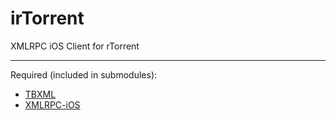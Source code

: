 irTorrent
=============

XMLRPC iOS Client for rTorrent

--------

Required (included in submodules):

* [TBXML](https://github.com/71squared/TBXML.git "Lightweight XML Parser") 
* [XMLRPC-iOS](https://github.com/eczarny/xmlrpc "Wordpress XMLRPC")
